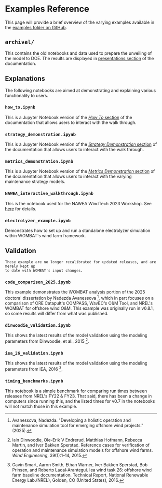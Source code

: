 # Examples Reference

This page will provide a brief overview of the varying examples available in the
[examples folder on GitHub](https://github.com/WISDEM/WOMBAT/blob/main/examples).

## `archival/`

This contains the old notebooks and data used to prepare the unveiling of the model to
DOE. The results are displayed in
[presentations section](presentations:fy20-doe) of the documentation.

## Explanations

The following notebooks are aimed at demonstrating and explaining various functionality
to users.

### `how_to.ipynb`

This is a Jupyter Notebook version of the [*How To* section](./how_to.md) of the
documentation that allows users to interact with the walk through.

### `strategy_demonstration.ipynb`

This is a Jupyter Notebook version of the
[*Strategy Demonstration* section](./strategy_demonstration.md) of the documentation
that allows users to interact with the walk through.

### `metrics_demonstration.ipynb`

This is a Jupyter Notebook version of the
[*Metrics Demonstration* section](./metrics_demonstration.md) of the documentation that
allows users to interact with the varying maintenance strategy models.

### `NAWEA_interactive_walkthrough.ipynb`

This is the notebook used for the NAWEA WindTech 2023 Workshop. See
[here](../workshops/nawea_wind_tech_2023.md) for details.

### `electrolyzer_example.ipynb`

Demonstrates how to set up and run a standalone electrolyzer simulation within WOMBAT's
wind farm framework.

## Validation

```{note}
These example are no longer recalibrated for updated releases, and are merely kept up
to date with WOMBAT's input changes.
```

### `code_comparison_2025.ipynb`

This example demonstrates the WOMBAT analysis portion of the 2025 doctoral dissertation by
Nadezda Avanessova [^avanessova2025], which in part focuses on a comparison of
ORE Catapult's COMPASS, WavEC's O&M Tool, and NREL's WOMBAT for offshore wind O&M. This example
was originally run in v0.8.1, so some results will differ from what was published.

### `dinwoodie_validation.ipynb`

This shows the latest results of the model validation using the modeling parameters from
Dinwoodie, et al., 2015 [^dinwoodie2015reference].

### `iea_26_validation.ipynb`

This shows the latest results of the model validation using the modeling parameters from
IEA, 2016 [^smart2016iea].

### `timing_benchmarks.ipynb`

This notebook is a simple benchmark for comparing run times between releases from NREL's
FY22 & FY23. That said, there has been a change in computers since running this, and
the listed times for v0.7 in the notebooks will not match those in this example.

[^dinwoodie2015reference]: Iain Dinwoodie, Ole-Erik V Endrerud, Matthias Hofmann, Rebecca Martin, and Iver Bakken Sperstad. Reference cases for verification of operation and maintenance simulation models for offshore wind farms. *Wind Engineering*, 39(1):1–14, 2015.
[^smart2016iea]: Gavin Smart, Aaron Smith, Ethan Warner, Iver Bakken Sperstad, Bob Prinsen, and Roberto Lacal-Arantegui. Iea wind task 26: offshore wind farm baseline documentation. Technical Report, National Renewable Energy Lab.(NREL), Golden, CO (United States), 2016.
[^avanessova2025]: Avanessova, Nadezda. "Developing a holistic operation and maintenance simulation tool for emerging offshore wind projects." (2025).
